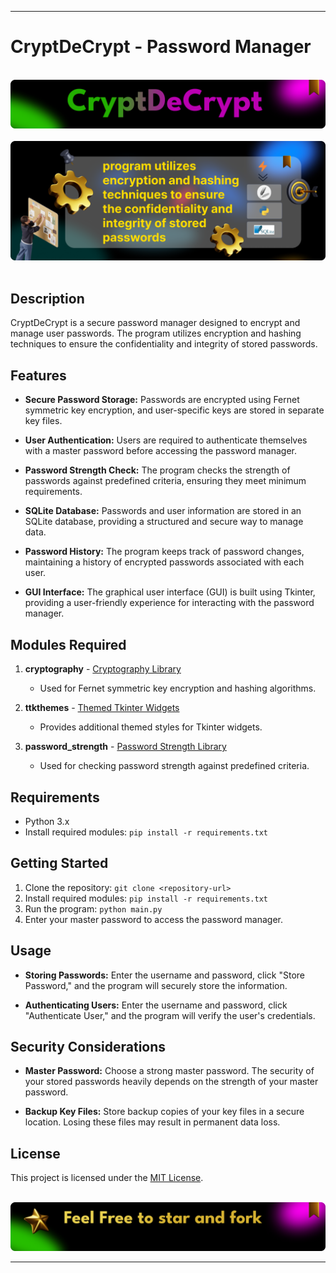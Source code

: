
---

# CryptDeCrypt - Password Manager

<div align="center">
  <br>
      <img src="https://github.com/RJohnPaul/CryptDeCrypt/blob/a047c7dc5028c1c24c4f73e301c189cdbe3e006a/Frame%207.png" alt="Project Banner">
  </br>
</div>

<div align="center">
  <br>
      <img src="https://github.com/RJohnPaul/CryptDeCrypt/blob/3848b5636b76ee1a6f3326550d99547d78f8ff1c/Frame-5(1).png" alt="Project Banner">
  </br>
</div>

<br/>

## Description

CryptDeCrypt is a secure password manager designed to encrypt and manage user passwords. The program utilizes encryption and hashing techniques to ensure the confidentiality and integrity of stored passwords.

## Features

- **Secure Password Storage:** Passwords are encrypted using Fernet symmetric key encryption, and user-specific keys are stored in separate key files.

- **User Authentication:** Users are required to authenticate themselves with a master password before accessing the password manager.

- **Password Strength Check:** The program checks the strength of passwords against predefined criteria, ensuring they meet minimum requirements.

- **SQLite Database:** Passwords and user information are stored in an SQLite database, providing a structured and secure way to manage data.

- **Password History:** The program keeps track of password changes, maintaining a history of encrypted passwords associated with each user.

- **GUI Interface:** The graphical user interface (GUI) is built using Tkinter, providing a user-friendly experience for interacting with the password manager.

## Modules Required

1. **cryptography** - [Cryptography Library](https://cryptography.io/en/latest/)
   - Used for Fernet symmetric key encryption and hashing algorithms.

2. **ttkthemes** - [Themed Tkinter Widgets](https://ttkthemes.readthedocs.io/en/latest/)
   - Provides additional themed styles for Tkinter widgets.

3. **password_strength** - [Password Strength Library](https://pypi.org/project/password-strength/)
   - Used for checking password strength against predefined criteria.

## Requirements

- Python 3.x
- Install required modules: `pip install -r requirements.txt`

## Getting Started

1. Clone the repository: `git clone <repository-url>`
2. Install required modules: `pip install -r requirements.txt`
3. Run the program: `python main.py`
4. Enter your master password to access the password manager.

## Usage

- **Storing Passwords:** Enter the username and password, click "Store Password," and the program will securely store the information.

- **Authenticating Users:** Enter the username and password, click "Authenticate User," and the program will verify the user's credentials.

## Security Considerations

- **Master Password:** Choose a strong master password. The security of your stored passwords heavily depends on the strength of your master password.

- **Backup Key Files:** Store backup copies of your key files in a secure location. Losing these files may result in permanent data loss.

## License

This project is licensed under the [MIT License](LICENSE).

<div align="center">
  <br>
      <img src="https://github.com/RJohnPaul/CryptDeCrypt/blob/f06c792085a724a36a6acea932dc50ac80d87a17/Frame%208.png" alt="Project Banner">
  </br>
</div>

---

